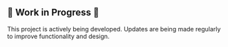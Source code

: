 ## 🚧 Work in Progress 🚧
This project is actively being developed. Updates are being made regularly to improve functionality and design.
